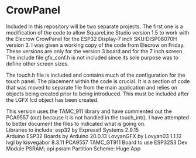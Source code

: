# CrowPanel
Included in this repository will be two separate projects. The first one is a modification of the code to allow SquareLine Studio version 1.5 to work with the Elecrow CrowPanel for the ESP32 Display-7 inch SKU:DISP08070H version 3. I was given a working copy of the code from Elecrow on Friday. These versions are only for the version 3 board and for the 7 inch screen. The include file gfx_conf.h is not included since its sole purpose was to define other screen sizes.

The touch.h file is included and contains much of the configuration for the touch panel. The placement within the code is crucial. It is a section of code that was moved to separate file from the main application and relies on objects being created prior to being introduced. This must be included after the LGFX lcd object has been created.

This version uses the TAMC_911 library and have commented out the PCA9557 (out) because it is not handled in the touch_int(). 
I have attempted to better document the files to indicated what is going on. \
Libraries to include:
esp32 by Expressif Systems 2.9.15  
Arduino ESP32 Boards by Arduino 20.0.13
LovyanGFX by Lovyan03 1.1.12
lvgl by kisvegabor 8.3.11
PCA9557
TAMC_GT911
Board to use
ESP32S3 Dev Module
PSRAM; opi psram
Partition Scheme: Huge App

